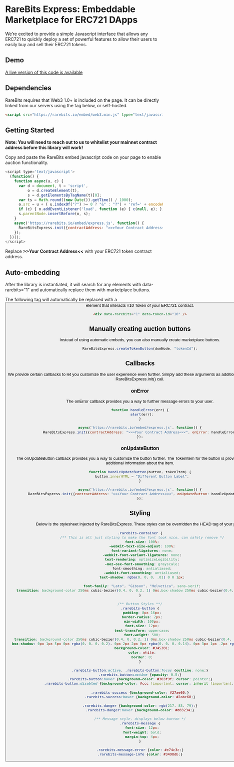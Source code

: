 # RareBits Express: Embeddable Marketplace for ERC721 DApps

We’re excited to provide a simple Javascript interface that allows any ERC721 to quickly deploy a set of powerful features to allow their users to easily buy and sell their ERC721 tokens.

## Demo

[A live version of this code is available](https://rarebits-express.herokuapp.com)

## Dependencies

RareBits requires that Web3 1.0+ is included on the page. It can be directly linked from our servers using the tag below, or self-hosted.

``` html
<script src="https://rarebits.io/embed/web3.min.js" type="text/javascript"></script>
```

## Getting Started

**Note: You will need to reach out to us to whitelist your mainnet contract address before this library will work!**

Copy and paste the RareBits embed javascript code on your page to enable auction functionality. 

``` js
<script type='text/javascript'>
  (function() {
    function async(u, c) {
      var d = document, t = 'script',
          o = d.createElement(t),
          s = d.getElementsByTagName(t)[0];
      var ts = Math.round((new Date()).getTime() / 1000);
      o.src = u + ( u.indexOf("?") >= 0 ? "&" : "?") + 'ref=' + encodeURIComponent(window.location.href) + "&_ts=" + ts;
      if (c) { o.addEventListener('load', function (e) { c(null, e); }, false); }
      s.parentNode.insertBefore(o, s);
    }
    async('https://rarebits.io/embed/express.js', function() {
      RareBitsExpress.init({contractAddress: ">>>Your Contract Address<<<"});
    });
  })();
</script>

```

Replace **>>Your Contract Address<<** with your ERC721 token contract address.


## Auto-embedding

After the library is instantiated, it will search for any elements with data-rarebits="1" and automatically replace them with marketplace buttons.

The following tag will automatically be replaced with a <button> element that interacts #10 Token of your ERC721 contract.

``` html
<div data-rarebits="1" data-token-id="10" />
```


## Manually creating auction buttons

Instead of using automatic embeds, you can also manually create marketplace buttons.

``` js
RareBitsExpress.createTokenButton(domNode, "tokenId");
```

## Callbacks 

We provide certain callbacks to let you customize the user experience even further. Simply add these arguments as additional properties for the RareBitsExpress.init() call.


### onError
The onError callback provides you a way to further message errors to your user.

``` js
function handleError(err) {
  alert(err);
}

async('https://rarebits.io/embed/express.js', function() {
  RareBitsExpress.init({contractAddress: ">>>Your Contract Address<<<", onError: handleError});
});
```

### onUpdateButton
The onUpdateButton callback provides you a way to customize the button further.
The TokenItem for the button is provided as well with additional information about the item.

``` js
function handleUpdateButton(button, tokenItem) {
  button.innerHTML = "Different Button Label";
}

async('https://rarebits.io/embed/express.js', function() {
  RareBitsExpress.init({contractAddress: ">>>Your Contract Address<<<", onUpdateButton: handleUpdateButton});
});
```

## Styling
Below is the stylesheet injected by RareBitsExpress. These styles can be overridden the HEAD tag of your page.

``` css
.rarebits-container {
  /** This is all just styling to make the font look nice, can safely remove */
  font-size: 100%;
  -webkit-text-size-adjust: 100%;
  font-variant-ligatures: none;
  -webkit-font-variant-ligatures: none;
  text-rendering: optimizeLegibility;
  -moz-osx-font-smoothing: grayscale;
  font-smoothing: antialiased;
  -webkit-font-smoothing: antialiased;
  text-shadow: rgba(0, 0, 0, .01) 0 0 1px;

  font-family: "Lato", "Gibson", "Helvetica", sans-serif;
  transition: background-color 250ms cubic-bezier(0.4, 0, 0.2, 1) 0ms,box-shadow 250ms cubic-bezier(0.4, 0, 0.2, 1) 0ms;
}

/** Button Styles **/
.rarebits-button {
  padding: 8px 16px;
  border-radius: 2px;
  min-width: 100px;
  font-size: 12px;
  text-transform: uppercase;
  font-weight: 500;
  transition: background-color 250ms cubic-bezier(0.4, 0, 0.2, 1) 0ms,box-shadow 250ms cubic-bezier(0.4, 0, 0.2, 1) 0ms;  
  box-shadow: 0px 1px 5px 0px rgba(0, 0, 0, 0.2), 0px 2px 2px 0px rgba(0, 0, 0, 0.14), 0px 3px 1px -2px rgba(0, 0, 0, 0.12);
  background-color: #3453B1;
  color: white;
  border: 0;
}

.rarebits-button:active, .rarebits-button:focus {outline: none;}
.rarebits-button:active {opacity: 0.5;}
.rarebits-button:hover {background-color: #303f9f; cursor: pointer;}
.rarebits-button:disabled {background-color: #ccc !important; cursor: inherit !important;}

.rarebits-success {background-color: #27ae60;}
.rarebits-success:hover {background-color: #2abc68;}

.rarebits-danger {background-color: rgb(217, 83, 79);}
.rarebits-danger:hover {background-color: #d83234;}

/** Message style, displays below button */
.rarebits-message {
  font-size: 12px;
  font-weight: bold;
  margin-top: 4px;
}

.rarebits-message-error {color: #e74c3c;}
.rarebits-message-info {color: #3498db;}

```


